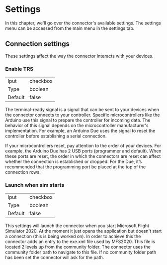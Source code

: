 # Settings

In this chapter, we'll go over the connector's available settings.
The settings menu can be accessed from the main menu in the settings tab.

## Connection settings

These settings affect the way the connector interacts with your devices.

### Enable TRS

|         |          |
| ------- | -------- |
| Iput    | checkbox |
| Type    | boolean  |
| Default | false    |

The terminal-ready signal is a signal that can be sent to your devices when the connector connects to your controller.
Specific microcontrollers like the Arduino use this signal to prepare the controller for incoming data.
The behavior of this signal depends on the microcontroller manufacturer's implementation.
For example, an Arduino Due uses the signal to reset the controller before establishing a serial connection.

If your microcontrollers reset, pay attention to the order of your devices.
For example, the Arduino Due has 2 USB ports (programmer and default).
When these ports are reset, the order in which the connectors are reset can affect whether the connection is established or dropped.
For the Due, it’s recommended that the programming port be placed at the top of the connection rows.

### Launch when sim starts

|         |          |
| ------- | -------- |
| Iput    | checkbox |
| Type    | boolean  |
| Default | false    |

This settings will launch the connector when you start Microsoft Flight Simulator 2020.
At the moment it just opens the application but doesn't start a connection (this is being worked on).
In order to achieve this the connector adds an entry to the exe.xml file used by MFS2020.
This file is located 2 levels up from the community folder.
The connector uses the community folder path to navigate to this file.
If no community folder path has been set the connector will ask for the path.
